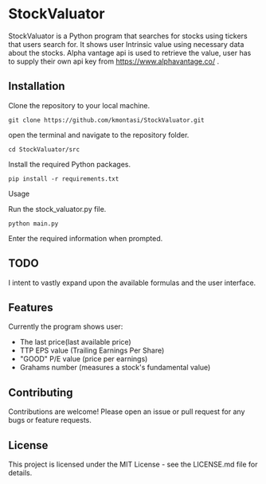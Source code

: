 # StockValuator

StockValuator is a Python program that searches for stocks using tickers that users search for. It shows user Intrinsic value using necessary data about the stocks. Alpha vantage api is used to retrieve the value, user has to supply their own api key from https://www.alphavantage.co/ .

## Installation
Clone the repository to your local machine.

```git clone https://github.com/kmontasi/StockValuator.git```

open the terminal and navigate to the repository folder.

```cd StockValuator/src```

Install the required Python packages.

```pip install -r requirements.txt```

Usage


Run the stock_valuator.py file.

```python main.py```

Enter the required information when prompted.



## TODO
I intent to vastly expand upon the available formulas and the user interface.




## Features
Currently the program shows user:
-   The last price(last available price)
-   TTP EPS value (Trailing Earnings Per Share)
-   "GOOD" P/E value (price per earnings)
-   Grahams number (measures a stock's fundamental value)


## Contributing
Contributions are welcome! Please open an issue or pull request for any bugs or feature requests.

## License
This project is licensed under the MIT License - see the LICENSE.md file for details.
